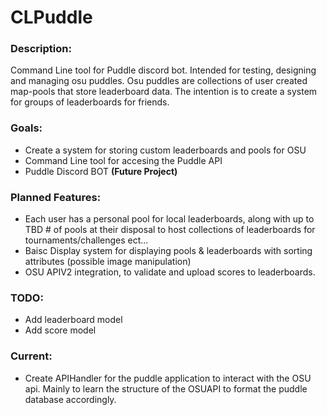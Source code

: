 # CLPuddle
### **Description:**
Command Line tool for Puddle discord bot. Intended for testing, designing and managing osu puddles. Osu puddles are collections of user created map-pools that store leaderboard data. The intention is to create a system for groups of leaderboards for friends.

### **Goals:**
- Create a system for storing custom leaderboards and pools for OSU
- Command Line tool for accesing the Puddle API
- Puddle Discord BOT **(Future Project)**


### **Planned Features:**
- Each user has a personal pool for local leaderboards, along with up to TBD # of pools at their disposal to host collections of leaderboards for tournaments/challenges ect...
- Baisc Display system for displaying pools & leaderboards with sorting attributes (possible image manipulation)
- OSU APIV2 integration, to validate and upload scores to leaderboards.


### **TODO:**
- Add leaderboard model
- Add score model

### **Current:**
- Create APIHandler for the puddle application to interact with the OSU api. Mainly to learn the structure of the OSUAPI to format the puddle database accordingly.